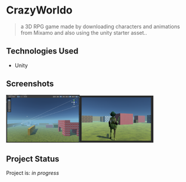 # CrazyWorldo
>a 3D RPG game made by downloading characters and animations from Mixamo and also using the unity starter asset..


## Technologies Used
- Unity


## Screenshots
<img src="./img/cw1.PNG" alt="" width="200"/><img src="./img/CW2.PNG" alt="" width="200"/>



## Project Status
Project is: _in progress_

